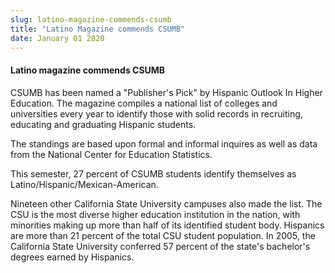 ```yaml
---
slug: latino-magazine-commends-csumb
title: "Latino Magazine commends CSUMB"
date: January 01 2020
---
```


 
<h4>Latino magazine commends CSUMB</h4>
<p>
  CSUMB has been named a "Publisher's Pick" by Hispanic Outlook In Higher
  Education. The magazine compiles a national list of colleges and universities
  every year to identify those with solid records in recruiting, educating and
  graduating Hispanic students.
</p>
<p>
  The standings are based upon formal and informal inquires as well as data from
  the National Center for Education Statistics.
</p>
<p>
  This semester, 27 percent of CSUMB students identify themselves as
  Latino/Hispanic/Mexican-American.
</p>
<p>
  Nineteen other California State University campuses also made the list. The
  CSU is the most diverse higher education institution in the nation, with
  minorities making up more than half of its identified student body. Hispanics
  are more than 21 percent of the total CSU student population. In 2005, the
  California State University conferred 57 percent of the state's bachelor's
  degrees earned by Hispanics.
</p>
 
